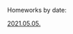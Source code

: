 Homeworks by date:

[2021.05.05.](https://mrdanielharka.github.io/angular-course/homework/05-05.html)
